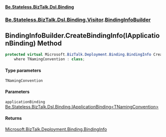 #### [Be.Stateless.BizTalk.Dsl.Binding](README.md 'README')
### [Be.Stateless.BizTalk.Dsl.Binding.Visitor](Be.Stateless.BizTalk.Dsl.Binding.Visitor.md 'Be.Stateless.BizTalk.Dsl.Binding.Visitor').[BindingInfoBuilder](BindingInfoBuilder.md 'Be.Stateless.BizTalk.Dsl.Binding.Visitor.BindingInfoBuilder')

## BindingInfoBuilder.CreateBindingInfo<TNamingConvention>(IApplicationBinding<TNamingConvention>) Method

```csharp
protected virtual Microsoft.BizTalk.Deployment.Binding.BindingInfo CreateBindingInfo<TNamingConvention>(Be.Stateless.BizTalk.Dsl.Binding.IApplicationBinding<TNamingConvention> applicationBinding)
    where TNamingConvention : class;
```
#### Type parameters

<a name='Be.Stateless.BizTalk.Dsl.Binding.Visitor.BindingInfoBuilder.CreateBindingInfo_TNamingConvention_(Be.Stateless.BizTalk.Dsl.Binding.IApplicationBinding_TNamingConvention_).TNamingConvention'></a>

`TNamingConvention`
#### Parameters

<a name='Be.Stateless.BizTalk.Dsl.Binding.Visitor.BindingInfoBuilder.CreateBindingInfo_TNamingConvention_(Be.Stateless.BizTalk.Dsl.Binding.IApplicationBinding_TNamingConvention_).applicationBinding'></a>

`applicationBinding` [Be.Stateless.BizTalk.Dsl.Binding.IApplicationBinding&lt;](IApplicationBinding_TNamingConvention_.md 'Be.Stateless.BizTalk.Dsl.Binding.IApplicationBinding<TNamingConvention>')[TNamingConvention](BindingInfoBuilder.CreateBindingInfo_TNamingConvention_(IApplicationBinding_TNamingConvention_).md#Be.Stateless.BizTalk.Dsl.Binding.Visitor.BindingInfoBuilder.CreateBindingInfo_TNamingConvention_(Be.Stateless.BizTalk.Dsl.Binding.IApplicationBinding_TNamingConvention_).TNamingConvention 'Be.Stateless.BizTalk.Dsl.Binding.Visitor.BindingInfoBuilder.CreateBindingInfo<TNamingConvention>(Be.Stateless.BizTalk.Dsl.Binding.IApplicationBinding<TNamingConvention>).TNamingConvention')[&gt;](IApplicationBinding_TNamingConvention_.md 'Be.Stateless.BizTalk.Dsl.Binding.IApplicationBinding<TNamingConvention>')

#### Returns
[Microsoft.BizTalk.Deployment.Binding.BindingInfo](https://docs.microsoft.com/en-us/dotnet/api/Microsoft.BizTalk.Deployment.Binding.BindingInfo 'Microsoft.BizTalk.Deployment.Binding.BindingInfo')